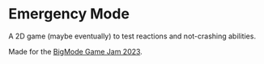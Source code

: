 # Emergency Mode

A 2D game (maybe eventually) to test reactions and not-crashing abilities.

Made for the [BigMode Game Jam 2023](https://itch.io/jam/bigmode-2023).

